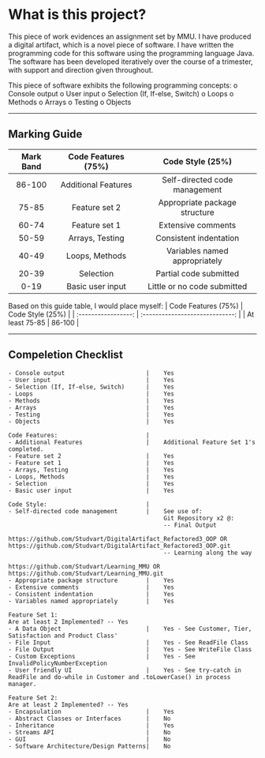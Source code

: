 # What is this project?
This piece of work evidences an assignment set by MMU.
I have produced a digital artifact, which is a novel piece of software. 
I have written the programming code for this software using the programming language Java.
The software has been developed iteratively over the course of a trimester, with support and direction given throughout.

This piece of software exhibits the following programming concepts:
o Console output
o User input
o Selection (If, If-else, Switch)
o Loops
o Methods
o Arrays
o Testing
o Objects
________________________________
## Marking Guide
| Mark Band | Code Features (75%) | Code Style (25%)                |
| :------:  | :-----------------: | :-----------------------------: |
|86-100     |Additional Features  |Self-directed code management    |
|75-85      |Feature set 2        |Appropriate package structure    |
|60-74      |Feature set 1        |Extensive comments               |
|50-59      |Arrays, Testing      |Consistent indentation           |
|40-49      |Loops, Methods       |Variables named appropriately    |
|20-39      |Selection            |Partial code submitted           |
|0-19       |Basic user input     |Little or no code submitted      |

Based on this guide table, I would place myself:
| Code Features (75%) | Code Style (25%)                |
| :-----------------: | :-----------------------------: |
| At least 75-85  | 86-100 |

_________________________________
## Compeletion Checklist
    - Console output                       |    Yes
    - User input                           |    Yes
    - Selection (If, If-else, Switch)      |    Yes
    - Loops                                |    Yes
    - Methods                              |    Yes
    - Arrays                               |    Yes
    - Testing                              |    Yes
    - Objects                              |    Yes

    Code Features:                         |
    - Additional Features                  |    Additional Feature Set 1's completed.
    - Feature set 2                        |    Yes
    - Feature set 1                        |    Yes
    - Arrays, Testing                      |    Yes
    - Loops, Methods                       |    Yes
    - Selection                            |    Yes
    - Basic user input                     |    Yes

    Code Style:                            |
    - Self-directed code management        |    See use of:
                                                Git Repository x2 @: 
                                                -- Final Output
                                                https://github.com/Studvart/DigitalArtifact_Refactored3_OOP OR https://github.com/Studvart/DigitalArtifact_Refactored3_OOP.git
                                                -- Learning along the way
                                                https://github.com/Studvart/Learning_MMU OR https://github.com/Studvart/Learning_MMU.git
    - Appropriate package structure        |    Yes
    - Extensive comments                   |    Yes
    - Consistent indentation               |    Yes
    - Variables named appropriately        |    Yes

    Feature Set 1:
    Are at least 2 Implemented? -- Yes
    - A Data Object                        |    Yes - See Customer, Tier, Satisfaction and Product Class'
    - File Input                           |    Yes - See ReadFile Class
    - File Output                          |    Yes - See WriteFile Class
    - Custom Exceptions                    |    Yes - See InvalidPolicyNumberException
    - User friendly UI                     |    Yes - See try-catch in ReadFile and do-while in Customer and .toLowerCase() in process manager.

    Feature Set 2:
    Are at least 2 Implemented? -- Yes
    - Encapsulation                        |    Yes
    - Abstract Classes or Interfaces       |    No
    - Inheritance                          |    Yes
    - Streams API                          |    No
    - GUI                                  |    No
    - Software Architecture/Design Patterns|    No
